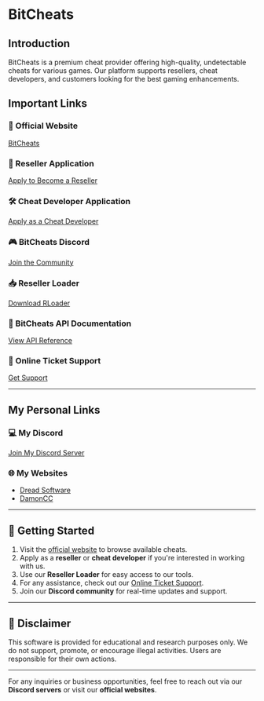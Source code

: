 # BitCheats

## Introduction
BitCheats is a premium cheat provider offering high-quality, undetectable cheats for various games. Our platform supports resellers, cheat developers, and customers looking for the best gaming enhancements.

## Important Links

### 🔗 Official Website
[BitCheats](https://bitcheats.net/)

### 🛒 Reseller Application
[Apply to Become a Reseller](https://bitcheats.net/app/reseller)

### 🛠️ Cheat Developer Application
[Apply as a Cheat Developer](https://bitcheats.net/cheats-developer)

### 🎮 BitCheats Discord
[Join the Community](https://discord.gg/bitchairs)

### 📥 Reseller Loader
[Download RLoader](https://bitcheats.net/api/downloads/RLoader.exe)

### 📌 BitCheats API Documentation
[View API Reference](https://bitcheats-api.apidocumentation.com/reference)

### 🎫 Online Ticket Support
[Get Support](https://bitcheats.net/app/support)

---

## My Personal Links

### 💻 My Discord
[Join My Discord Server](https://discord.gg/dreadfn)

### 🌐 My Websites
- [Dread Software](https://dreadsoftware.xyz/)
- [DamonCC](https://damoncc.xyz/)

---

## 🚀 Getting Started

1. Visit the [official website](https://bitcheats.net/) to browse available cheats.
2. Apply as a **reseller** or **cheat developer** if you're interested in working with us.
3. Use our **Reseller Loader** for easy access to our tools.
4. For any assistance, check out our [Online Ticket Support](https://bitcheats.net/app/support).
5. Join our **Discord community** for real-time updates and support.

---

## 📜 Disclaimer
This software is provided for educational and research purposes only. We do not support, promote, or encourage illegal activities. Users are responsible for their own actions.

---

For any inquiries or business opportunities, feel free to reach out via our **Discord servers** or visit our **official websites**.
